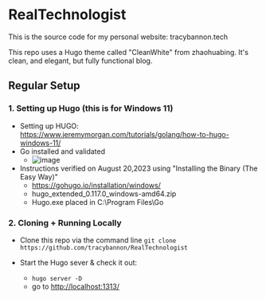 # RealTechnologist
This is the source code for my personal website: tracybannon.tech

This repo uses a Hugo theme called "CleanWhite" from zhaohuabing.  It's clean, and elegant, but fully functional blog.

## Regular Setup

 ### 1. Setting up Hugo (this is for Windows 11)
 
 - Setting up HUGO:  https://www.jeremymorgan.com/tutorials/golang/how-to-hugo-windows-11/
 - Go installed and validated
   - ![image](https://github.com/tracybannon/RealTechnologist/assets/79816433/0767a815-bbc8-46ca-b268-f50cf6dfcfc3)
 - Instructions verified on August 20,2023 using "Installing the Binary (The Easy Way)"
   - https://gohugo.io/installation/windows/
   - hugo_extended_0.117.0_windows-amd64.zip
   - Hugo.exe placed in C:\Program Files\Go 

 
 ### 2. Cloning + Running Locally

  - Clone this repo via the command line `git clone https://github.com/tracybannon/RealTechnologist`

 - Start the Hugo sever & check it out:

   - `hugo server -D`
   - go to [http://localhost:1313/](http://localhost:1313/)



